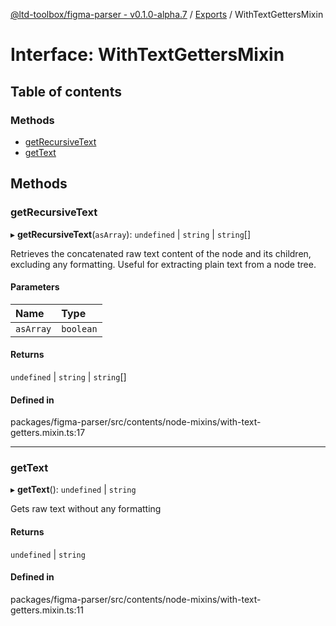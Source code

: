[@ltd-toolbox/figma-parser - v0.1.0-alpha.7](../README.md) / [Exports](../modules.md) / WithTextGettersMixin

# Interface: WithTextGettersMixin

## Table of contents

### Methods

- [getRecursiveText](WithTextGettersMixin.md#getrecursivetext)
- [getText](WithTextGettersMixin.md#gettext)

## Methods

### getRecursiveText

▸ **getRecursiveText**(`asArray`): `undefined` \| `string` \| `string`[]

Retrieves the concatenated raw text content of the node and its children, excluding any formatting.
Useful for extracting plain text from a node tree.

#### Parameters

| Name | Type |
| :------ | :------ |
| `asArray` | `boolean` |

#### Returns

`undefined` \| `string` \| `string`[]

#### Defined in

packages/figma-parser/src/contents/node-mixins/with-text-getters.mixin.ts:17

___

### getText

▸ **getText**(): `undefined` \| `string`

Gets raw text without any formatting

#### Returns

`undefined` \| `string`

#### Defined in

packages/figma-parser/src/contents/node-mixins/with-text-getters.mixin.ts:11
